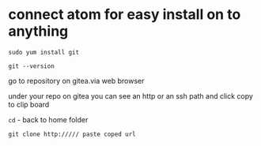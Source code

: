 # connect atom for easy install on to anything

`sudo yum install git`

`git --version`

go to repository on gitea.via web browser

under your repo on gitea you can see an http or an ssh path and click copy to clip board

`cd` - back to home folder

`git clone http:///// paste coped url`
